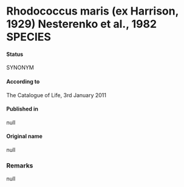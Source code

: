 # Rhodococcus maris (ex Harrison, 1929) Nesterenko et al., 1982 SPECIES

#### Status
SYNONYM

#### According to
The Catalogue of Life, 3rd January 2011

#### Published in
null

#### Original name
null

### Remarks
null